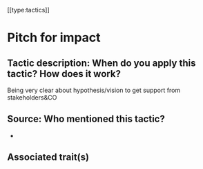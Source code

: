 [[type:tactics]]

# Pitch for impact

## Tactic description: When do you apply this tactic? How does it work?

Being very clear about hypothesis/vision to get support from stakeholders&amp;CO

## Source: Who mentioned this tactic?

-

## Associated trait(s)
  


## 
  


##